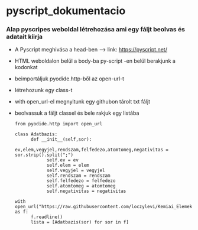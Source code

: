 # pyscript_dokumentacio
### Alap pyscripes weboldal létrehozása ami egy fáljt beolvas és adatait kiirja

* A Pyscript meghivása a head-ben --> link: https://pyscript.net/  

* HTML weboldalon belül a body-ba py-script -en belül berakjunk a kodonkat

* beimportáljuk pyodide.http-ből az open-url-t

* létrehozunk egy class-t

* with open_url-el megnyitunk egy githubon tárolt txt fáljt

* beolvassuk a fáljt classel és bele rakjuk egy listába
      
      from pyodide.http import open_url

      class Adatbazis:
            def __init__(self,sor):
                  ev,elem,vegyjel,rendszam,felfedezo,atomtomeg,negativitas = sor.strip().split(";")
                  self.ev = ev
                  self.elem = elem
                  self.vegyjel = vegyjel
                  self.rendszam = rendszam
                  self.felfedezo = felfedezo
                  self.atomtomeg = atomtomeg
                  self.negativitas = negativitas
       
      with open_url("https://raw.githubusercontent.com/loczylevi/Kemiai_Elemek/main/tablazat.txt") as f:
            f.readline()
            lista = [Adatbazis(sor) for sor in f]

